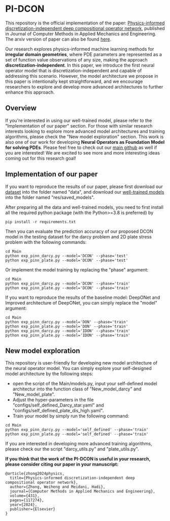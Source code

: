 # PI-DCON

This repository is the official implementation of the paper: [Physics-informed discretization-independent deep compositional operator network](https://www.sciencedirect.com/science/article/abs/pii/S0045782524005309), published in Journal of Computer Methods in Applied Mechanics and Engineering. The arxiv version of paper can also be found [here](https://arxiv.org/html/2404.13646v1).

Our research explores physics-informed machine learning methods for **irregular domain geometries**, where PDE parameters are represented as a set of function value observations of any size, making the approach **discretization-independent**. In this paper, we introduce the first neural operator model that is discretization-independent and capable of addressing this scenario. However, the model architecture we propose in this paper is intentionally kept straightforward, and we encourage researchers to explore and develop more advanced architectures to further enhance this approach. 

## Overview

If you're interested in using our well-trained model, please refer to the "Implementation of our paper" section. For those with similar research interests looking to explore more advanced model architectures and training algorithms, please check the "New model exploration" section. This work is also one of our work for developing **Neural Operators as Foundation Model for solving PDEs**. Please feel free to check out our [main github](https://github.com/WeihengZ/Physics-informed-Neural-Foundation-Operator) as well if you are interested! We are excited to see more and more interesting ideas coming out for this research goal!

## Implementation of our paper

If you want to reproduce the results of our paper, please first download our [dataset](https://drive.google.com/drive/folders/10c5BWVvd-Oj13tMGhE07Tau07aTWfOhM?usp=sharing) into the folder named "data", and download our [well-trained models](https://drive.google.com/drive/folders/1NFUTkvSoubaTnrcjHf0R29J66E-uJEBz?usp=sharing) into the folder named "res/saved_models". 

After preparing all the data and well-trained models, you need to first install all the required python package (with the Python>=3.8 is preferred) by
```
pip install -r requirements.txt
```

Then you can evaluate the prediction accuracy of our proposed DCON model in the testing dataset for the darcy problem and 2D plate stress problem with the following commands:
```
cd Main
python exp_pinn_darcy.py --model='DCON' --phase='test'
python exp_pinn_plate.py --model='DCON' --phase='test'
```

Or implement the model training by replacing the "phase" argument:
```
cd Main
python exp_pinn_darcy.py --model='DCON' --phase='train'
python exp_pinn_plate.py --model='DCON' --phase='train'
```

If you want to reproduce the results of the baseline model: DeepONet and Improved architecture of DeepONet, you can simply replace the "model" argument:
```
cd Main
python exp_pinn_darcy.py --model='DON' --phase='train'
python exp_pinn_plate.py --model='DON' --phase='train'
python exp_pinn_darcy.py --model='IDON' --phase='train'
python exp_pinn_plate.py --model='IDON' --phase='train'
```

## New model exploration

This repository is user-friendly for developing new model architecture of the neural operator model. You can simply explore your self-designed model architecture by the following steps:
* open the script of the Main/models.py, input your self-defined model architectur into the function class of "New_model_darcy" and "New_model_plate".
* Adjust the hyper-parameters in the file "configs/self_defined_Darcy_star.yaml" and "configs/self_defined_plate_dis_high.yaml". 
* Train your model by simply run the following command:
```
cd Main
python exp_pinn_darcy.py --model='self_defined' --phase='train'
python exp_pinn_plate.py --model='self_defined' --phase='train'
```

If you are interested in developing more advanced training algorithms, please check our the script "darcy_utils.py" and "plate_utils.py".

**If you think that the work of the PI-DCON is useful in your research, please consider citing our paper in your manuscript:**
```
@article{zhong2024physics,
  title={Physics-informed discretization-independent deep compositional operator network},
  author={Zhong, Weiheng and Meidani, Hadi},
  journal={Computer Methods in Applied Mechanics and Engineering},
  volume={431},
  pages={117274},
  year={2024},
  publisher={Elsevier}
}
```
